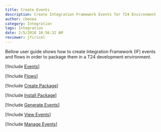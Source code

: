 ```yaml
---
title: Create Events
description: Create Integration Framework Events for T24 Environment
author: cbenea
category: Integration
tags: Integration
date: 2/5/2018 10:56:32 AM 
reviewer: jfiricel
---
```


Bellow user guide shows how to create Integration Framework (IF) events and flows in order to package them in a T24 development environment.

[!Include [Events](./events.md)]

[!Include [Flows](./flows.md)]

[!Include [Create Package](./create-package.md)]

[!Include [Install Package](./install-package.md)]

[!Include [Generate Events](./generate-events.md)]

[!Include [View Events](./view-events.md)]

[!Include [Manage Events](./manage-events.md)]